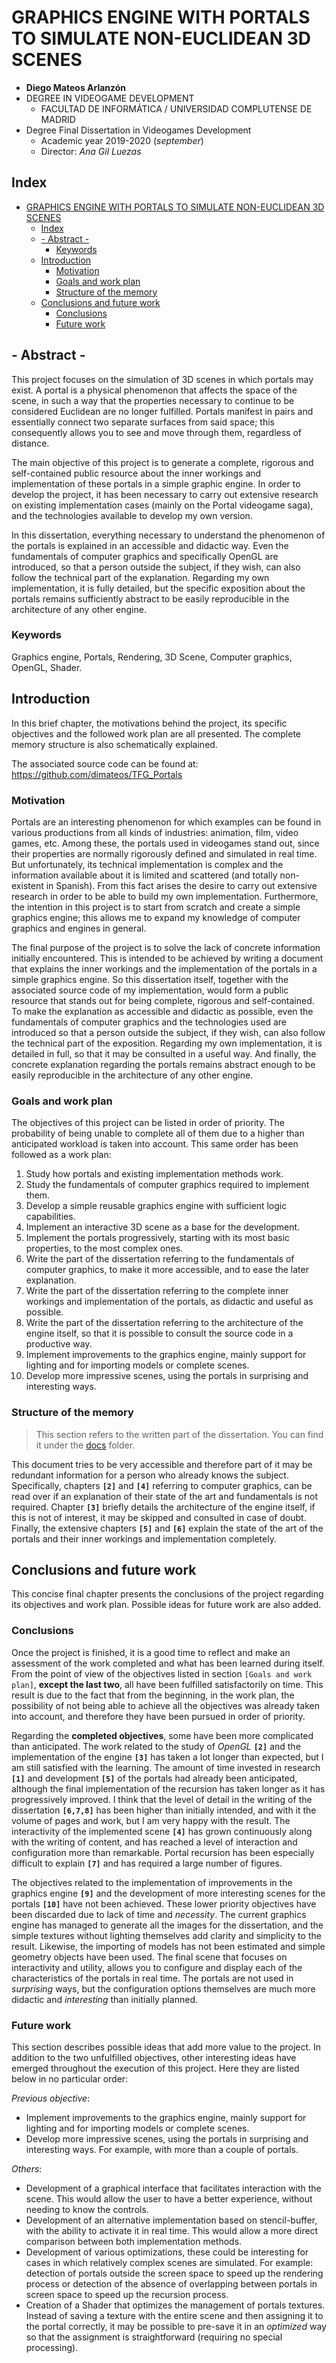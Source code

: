 # GRAPHICS ENGINE WITH PORTALS TO SIMULATE NON-EUCLIDEAN 3D SCENES

* **Diego Mateos Arlanzón**
* DEGREE IN VIDEOGAME DEVELOPMENT
	* FACULTAD DE INFORMÁTICA /  UNIVERSIDAD COMPLUTENSE DE MADRID
* Degree Final Dissertation in Videogames Development
	* Academic year 2019-2020 (*september*)
	* Director: *Ana Gil Luezas*

## Index
- [GRAPHICS ENGINE WITH PORTALS TO SIMULATE NON-EUCLIDEAN 3D SCENES](#graphics-engine-with-portals-to-simulate-non-euclidean-3d-scenes)
	- [Index](#index)
	- [- Abstract -](#abstract)
		- [Keywords](#keywords)
	- [Introduction](#introduction)
		- [Motivation](#motivation)
		- [Goals and work plan](#goals-and-work-plan)
		- [Structure of the memory](#structure-of-the-memory)
	- [Conclusions and future work](#conclusions-and-future-work)
		- [Conclusions](#conclusions)
		- [Future work](#future-work)

## - Abstract -
This project focuses on the simulation of 3D scenes in which portals may exist. A portal is a physical phenomenon that affects the space of the scene, in such a way that the properties necessary to continue to be considered Euclidean are no longer fulfilled. Portals manifest in pairs and essentially connect two separate surfaces from said space; this consequently allows you to see and move through them, regardless of distance.

The main objective of this project is to generate a complete, rigorous and self-contained public resource about the inner workings and implementation of these portals in a simple graphic engine. In order to develop the project, it has been necessary to carry out extensive research on existing implementation cases (mainly on the Portal videogame saga), and the technologies available to develop my own version.

In this dissertation, everything necessary to understand the phenomenon of the portals is explained in an accessible and didactic way. Even the fundamentals of computer graphics and specifically OpenGL are introduced, so that a person outside the subject, if they wish, can also follow the technical part of the explanation. Regarding my own implementation, it is fully detailed, but the specific exposition about the portals remains sufficiently abstract to be easily reproducible in the architecture of any other engine.

### Keywords
Graphics engine, Portals, Rendering, 3D Scene, Computer graphics, OpenGL, Shader.

## Introduction
In this brief chapter, the motivations behind the project, its specific objectives and the followed work plan are all presented. The complete memory structure is also schematically explained.

The associated source code can be found at: 	https://github.com/dimateos/TFG_Portals

### Motivation
Portals are an interesting phenomenon for which examples can be found in various productions from all kinds of industries: animation, film, video games, etc. Among these, the portals used in videogames stand out, since their properties are normally rigorously defined and simulated in real time. But unfortunately, its technical implementation is complex and the information available about it is limited and scattered (and totally non-existent in Spanish). From this fact arises the desire to carry out extensive research in order to be able to build my own implementation. Furthermore, the intention in this project is to start from scratch and create a simple graphics engine; this allows me to expand my knowledge of computer graphics and engines in general.

The final purpose of the project is to solve the lack of concrete information initially encountered. This is intended to be achieved by writing a document that explains the inner workings and the implementation of the portals in a simple graphics engine. So this dissertation itself, together with the associated source code of my implementation, would form a public resource that stands out for being complete, rigorous and self-contained. To make the explanation as accessible and didactic as possible, even the fundamentals of computer graphics and the technologies used are introduced so that a person outside the subject, if they wish, can also follow the technical part of the exposition. Regarding my own implementation, it is detailed in full, so that it may be consulted in a useful way. And finally, the concrete explanation regarding the portals remains abstract enough to be easily reproducible in the architecture of any other engine.

### Goals and work plan
The objectives of this project can be listed in order of priority. The probability of being unable to complete all of them due to a higher than anticipated workload is taken into account. This same order has been followed as a work plan:

1. Study how portals and existing implementation methods work.
2. Study the fundamentals of computer graphics required to implement them.
3. Develop a simple reusable graphics engine with sufficient logic capabilities.
4. Implement an interactive 3D scene as a base for the development.
5. Implement the portals progressively, starting with its most basic properties, to the most complex ones.
6. Write the part of the dissertation referring to the fundamentals of computer graphics, to make it more accessible, and to ease the later explanation.
7. Write the part of the dissertation referring to the complete inner workings and implementation of the portals, as didactic and useful as possible.
8. Write the part of the dissertation referring to the architecture of the engine itself, so that it is possible to consult the source code in a productive way.
9. Implement improvements to the graphics engine, mainly support for lighting and for importing models or complete scenes.
10. Develop more impressive scenes, using the portals in surprising and interesting ways.

### Structure of the memory
> This section refers to the written part of the dissertation. You can find it under the [docs](https://github.com/dimateos/TFG_Portals/tree/master/Docs) folder.

This document tries to be very accessible and therefore part of it may be redundant information for a person who already knows the subject. Specifically, chapters **`[2]`** and **`[4]`** referring to computer graphics, can be read over if an explanation of their state of the art and fundamentals is not required. Chapter **`[3]`** briefly details the architecture of the engine itself, if this is not of interest, it may be skipped and consulted in case of doubt. Finally, the extensive chapters **`[5]`** and **`[6]`** explain the state of the art of the portals and their inner workings and implementation completely.

## Conclusions and future work
This concise final chapter presents the conclusions of the project regarding its objectives and work plan. Possible ideas for future work are also added.

### Conclusions
Once the project is finished, it is a good time to reflect and make an assessment of the work completed and what has been learned during itself. From the point of view of the objectives listed in section `[Goals and work plan]`, **except the last two**, all have been fulfilled satisfactorily on time. This result is due to the fact that from the beginning, in the work plan, the possibility of not being able to achieve all the objectives was already taken into account, and therefore they have been pursued in order of priority.

Regarding the **completed objectives**, some have been more complicated than anticipated. The work related to the study of *OpenGL* **`[2]`** and the implementation of the engine **`[3]`**  has taken a lot longer than expected, but I am still satisfied with the learning. The amount of time invested in research **`[1]`** and development **`[5]`** of the portals had already been anticipated, although the final implementation of the recursion has taken longer as it has progressively improved. I think that the level of detail in the writing of the dissertation **`[6,7,8]`** has been higher than initially intended, and with it the volume of pages and work, but I am very happy with the result. The interactivity of the implemented scene **`[4]`** has grown continuously along with the writing of content, and has reached a level of interaction and configuration more than remarkable. Portal recursion has been especially difficult to explain **`[7]`** and has required a large number of figures.

The objectives related to the implementation of improvements in the graphics engine **`[9]`** and the development of more interesting scenes for the portals **`[10]`** have not been achieved.  These lower priority objectives have been discarded due to lack of time and *necessity*. The current graphics engine has managed to generate all the images for the dissertation, and the simple textures without lighting themselves add clarity and simplicity to the result. Likewise, the importing of models has not been estimated and simple geometry objects have been used. The final scene that focuses on interactivity and utility, allows you to configure and display each of the characteristics of the portals in real time. The portals are not used in *surprising* ways, but the configuration options themselves are much more didactic and *interesting* than initially planned.

### Future work
This section describes possible ideas that add more value to the project. In addition to the two unfulfilled objectives, other interesting ideas have emerged throughout the execution of this project. Here they are listed below in no particular order:

*Previous objective*:
* Implement improvements to the graphics engine, mainly support for lighting and for importing models or complete scenes.
* Develop more impressive scenes, using the portals in surprising and interesting ways. For example, with more than a couple of portals.

*Others*:
* Development of a graphical interface that facilitates interaction with the scene. This would allow the user to have a better experience, without needing to know the controls.
* Development of an alternative implementation based on stencil-buffer, with the ability to activate it in real time. This would allow a more direct comparison between both implementation methods.
* Development of various optimizations, these could be interesting for cases in which relatively complex scenes are simulated. For example: detection of portals outside the screen space to speed up the rendering process or detection of the absence of overlapping between portals in screen space to speed up the recursion process.
* Creation of a Shader that optimizes the management of portals textures. Instead of saving a texture with the entire scene and then assigning it to the portal correctly, it may be possible to pre-save it in an *optimized* way so that the assignment is straightforward (requiring no special processing).
